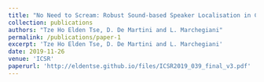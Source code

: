 ```yaml
---
title: "No Need to Scream: Robust Sound-based Speaker Localisation in Challenging Scenarios"
collection: publications
authors: "Tze Ho Elden Tse, D. De Martini and L. Marchegiani"
permalink: /publications/paper-1
excerpt: 'Tze Ho Elden Tse, D. De Martini and L. Marchegiani'
date: 2019-11-26
venue: 'ICSR'
paperurl: 'http://eldentse.github.io/files/ICSR2019_039_final_v3.pdf'
---
```


